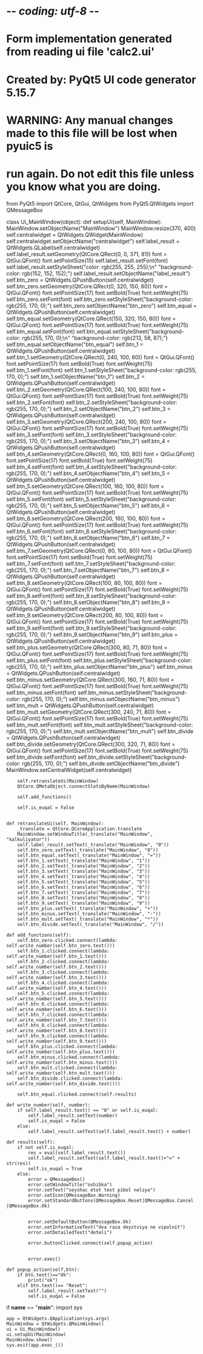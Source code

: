 # -*- coding: utf-8 -*-

# Form implementation generated from reading ui file 'calc2.ui'
#
# Created by: PyQt5 UI code generator 5.15.7
#
# WARNING: Any manual changes made to this file will be lost when pyuic5 is
# run again.  Do not edit this file unless you know what you are doing.


from PyQt5 import QtCore, QtGui, QtWidgets
from PyQt5.QtWidgets import QMessageBox

class Ui_MainWindow(object):
    def setupUi(self, MainWindow):
        MainWindow.setObjectName("MainWindow")
        MainWindow.resize(370, 400)
        self.centralwidget = QtWidgets.QWidget(MainWindow)
        self.centralwidget.setObjectName("centralwidget")
        self.label_result = QtWidgets.QLabel(self.centralwidget)
        self.label_result.setGeometry(QtCore.QRect(0, 0, 371, 81))
        font = QtGui.QFont()
        font.setPointSize(15)
        self.label_result.setFont(font)
        self.label_result.setStyleSheet("color: rgb(255, 255, 255);\n"
                                        "background-color: rgb(152, 152, 152);")
        self.label_result.setObjectName("label_result")
        self.btn_zero = QtWidgets.QPushButton(self.centralwidget)
        self.btn_zero.setGeometry(QtCore.QRect(0, 320, 150, 80))
        font = QtGui.QFont()
        font.setPointSize(17)
        font.setBold(True)
        font.setWeight(75)
        self.btn_zero.setFont(font)
        self.btn_zero.setStyleSheet("background-color: rgb(255, 170, 0);")
        self.btn_zero.setObjectName("btn_zero")
        self.btn_equal = QtWidgets.QPushButton(self.centralwidget)
        self.btn_equal.setGeometry(QtCore.QRect(150, 320, 150, 80))
        font = QtGui.QFont()
        font.setPointSize(17)
        font.setBold(True)
        font.setWeight(75)
        self.btn_equal.setFont(font)
        self.btn_equal.setStyleSheet("background-color: rgb(255, 170, 0);\n"
                                     "background-color: rgb(213, 58, 87);")
        self.btn_equal.setObjectName("btn_equal")
        self.btn_1 = QtWidgets.QPushButton(self.centralwidget)
        self.btn_1.setGeometry(QtCore.QRect(0, 240, 100, 80))
        font = QtGui.QFont()
        font.setPointSize(17)
        font.setBold(True)
        font.setWeight(75)
        self.btn_1.setFont(font)
        self.btn_1.setStyleSheet("background-color: rgb(255, 170, 0);")
        self.btn_1.setObjectName("btn_1")
        self.btn_2 = QtWidgets.QPushButton(self.centralwidget)
        self.btn_2.setGeometry(QtCore.QRect(100, 240, 100, 80))
        font = QtGui.QFont()
        font.setPointSize(17)
        font.setBold(True)
        font.setWeight(75)
        self.btn_2.setFont(font)
        self.btn_2.setStyleSheet("background-color: rgb(255, 170, 0);")
        self.btn_2.setObjectName("btn_2")
        self.btn_3 = QtWidgets.QPushButton(self.centralwidget)
        self.btn_3.setGeometry(QtCore.QRect(200, 240, 100, 80))
        font = QtGui.QFont()
        font.setPointSize(17)
        font.setBold(True)
        font.setWeight(75)
        self.btn_3.setFont(font)
        self.btn_3.setStyleSheet("background-color: rgb(255, 170, 0);")
        self.btn_3.setObjectName("btn_3")
        self.btn_4 = QtWidgets.QPushButton(self.centralwidget)
        self.btn_4.setGeometry(QtCore.QRect(0, 160, 100, 80))
        font = QtGui.QFont()
        font.setPointSize(17)
        font.setBold(True)
        font.setWeight(75)
        self.btn_4.setFont(font)
        self.btn_4.setStyleSheet("background-color: rgb(255, 170, 0);")
        self.btn_4.setObjectName("btn_4")
        self.btn_5 = QtWidgets.QPushButton(self.centralwidget)
        self.btn_5.setGeometry(QtCore.QRect(100, 160, 100, 80))
        font = QtGui.QFont()
        font.setPointSize(17)
        font.setBold(True)
        font.setWeight(75)
        self.btn_5.setFont(font)
        self.btn_5.setStyleSheet("background-color: rgb(255, 170, 0);")
        self.btn_5.setObjectName("btn_5")
        self.btn_6 = QtWidgets.QPushButton(self.centralwidget)
        self.btn_6.setGeometry(QtCore.QRect(200, 160, 100, 80))
        font = QtGui.QFont()
        font.setPointSize(17)
        font.setBold(True)
        font.setWeight(75)
        self.btn_6.setFont(font)
        self.btn_6.setStyleSheet("background-color: rgb(255, 170, 0);")
        self.btn_6.setObjectName("btn_6")
        self.btn_7 = QtWidgets.QPushButton(self.centralwidget)
        self.btn_7.setGeometry(QtCore.QRect(0, 80, 100, 80))
        font = QtGui.QFont()
        font.setPointSize(17)
        font.setBold(True)
        font.setWeight(75)
        self.btn_7.setFont(font)
        self.btn_7.setStyleSheet("background-color: rgb(255, 170, 0);")
        self.btn_7.setObjectName("btn_7")
        self.btn_8 = QtWidgets.QPushButton(self.centralwidget)
        self.btn_8.setGeometry(QtCore.QRect(100, 80, 100, 80))
        font = QtGui.QFont()
        font.setPointSize(17)
        font.setBold(True)
        font.setWeight(75)
        self.btn_8.setFont(font)
        self.btn_8.setStyleSheet("background-color: rgb(255, 170, 0);")
        self.btn_8.setObjectName("btn_8")
        self.btn_9 = QtWidgets.QPushButton(self.centralwidget)
        self.btn_9.setGeometry(QtCore.QRect(200, 80, 100, 80))
        font = QtGui.QFont()
        font.setPointSize(17)
        font.setBold(True)
        font.setWeight(75)
        self.btn_9.setFont(font)
        self.btn_9.setStyleSheet("background-color: rgb(255, 170, 0);")
        self.btn_9.setObjectName("btn_9")
        self.btn_plus = QtWidgets.QPushButton(self.centralwidget)
        self.btn_plus.setGeometry(QtCore.QRect(300, 80, 71, 80))
        font = QtGui.QFont()
        font.setPointSize(17)
        font.setBold(True)
        font.setWeight(75)
        self.btn_plus.setFont(font)
        self.btn_plus.setStyleSheet("background-color: rgb(255, 170, 0);")
        self.btn_plus.setObjectName("btn_plus")
        self.btn_minus = QtWidgets.QPushButton(self.centralwidget)
        self.btn_minus.setGeometry(QtCore.QRect(300, 160, 71, 80))
        font = QtGui.QFont()
        font.setPointSize(17)
        font.setBold(True)
        font.setWeight(75)
        self.btn_minus.setFont(font)
        self.btn_minus.setStyleSheet("background-color: rgb(255, 170, 0);")
        self.btn_minus.setObjectName("btn_minus")
        self.btn_mult = QtWidgets.QPushButton(self.centralwidget)
        self.btn_mult.setGeometry(QtCore.QRect(300, 240, 71, 80))
        font = QtGui.QFont()
        font.setPointSize(17)
        font.setBold(True)
        font.setWeight(75)
        self.btn_mult.setFont(font)
        self.btn_mult.setStyleSheet("background-color: rgb(255, 170, 0);")
        self.btn_mult.setObjectName("btn_mult")
        self.btn_divide = QtWidgets.QPushButton(self.centralwidget)
        self.btn_divide.setGeometry(QtCore.QRect(300, 320, 71, 80))
        font = QtGui.QFont()
        font.setPointSize(17)
        font.setBold(True)
        font.setWeight(75)
        self.btn_divide.setFont(font)
        self.btn_divide.setStyleSheet("background-color: rgb(255, 170, 0);")
        self.btn_divide.setObjectName("btn_divide")
        MainWindow.setCentralWidget(self.centralwidget)



        self.retranslateUi(MainWindow)
        QtCore.QMetaObject.connectSlotsByName(MainWindow)

        self.add_functions()

        self.is_euqal = False


    def retranslateUi(self, MainWindow):
        _translate = QtCore.QCoreApplication.translate
        MainWindow.setWindowTitle(_translate("MainWindow", "kalkuliyator"))
        self.label_result.setText(_translate("MainWindow", "0"))
        self.btn_zero.setText(_translate("MainWindow", "0"))
        self.btn_equal.setText(_translate("MainWindow", "="))
        self.btn_1.setText(_translate("MainWindow", "1"))
        self.btn_2.setText(_translate("MainWindow", "2"))
        self.btn_3.setText(_translate("MainWindow", "3"))
        self.btn_4.setText(_translate("MainWindow", "4"))
        self.btn_5.setText(_translate("MainWindow", "5"))
        self.btn_6.setText(_translate("MainWindow", "6"))
        self.btn_7.setText(_translate("MainWindow", "7"))
        self.btn_8.setText(_translate("MainWindow", "8"))
        self.btn_9.setText(_translate("MainWindow", "9"))
        self.btn_plus.setText(_translate("MainWindow", "+"))
        self.btn_minus.setText(_translate("MainWindow", "-"))
        self.btn_mult.setText(_translate("MainWindow", "*"))
        self.btn_divide.setText(_translate("MainWindow", "/"))

    def add_functions(self):
        self.btn_zero.clicked.connect(lambda: self.write_number(self.btn_zero.text()))
        self.btn_1.clicked.connect(lambda: self.write_number(self.btn_1.text()))
        self.btn_2.clicked.connect(lambda: self.write_number(self.btn_2.text()))
        self.btn_3.clicked.connect(lambda: self.write_number(self.btn_3.text()))
        self.btn_4.clicked.connect(lambda: self.write_number(self.btn_4.text()))
        self.btn_5.clicked.connect(lambda: self.write_number(self.btn_5.text()))
        self.btn_6.clicked.connect(lambda: self.write_number(self.btn_6.text()))
        self.btn_7.clicked.connect(lambda: self.write_number(self.btn_7.text()))
        self.btn_8.clicked.connect(lambda: self.write_number(self.btn_8.text()))
        self.btn_9.clicked.connect(lambda: self.write_number(self.btn_9.text()))
        self.btn_plus.clicked.connect(lambda: self.write_number(self.btn_plus.text()))
        self.btn_minus.clicked.connect(lambda: self.write_number(self.btn_minus.text()))
        self.btn_mult.clicked.connect(lambda: self.write_number(self.btn_mult.text()))
        self.btn_divide.clicked.connect(lambda: self.write_number(self.btn_divide.text()))

        self.btn_equal.clicked.connect(self.results)

    def write_number(self, number):
        if self.label_result.text() == "0" or self.is_euqal:
            self.label_result.setText(number)
            self.is_euqal = False
        else:
            self.label_result.setText(self.label_result.text() + number)

    def results(self):
        if not self.is_euqal:
            res = eval(self.label_result.text())
            self.label_result.setText(self.label_result.text()+"=" + str(res))
            self.is_euqal = True
        else:
            error = QMessageBox()
            error.setWindowTitle("oshibka")
            error.setText("seyshac etot text pibol nelzya")
            error.setIcon(QMessageBox.Warning)
            error.setStandardButtons(QMessageBox.Reset|QMessageBox.Cancel |QMessageBox.Ok)


            error.setDefaultButton(QMessageBox.Ok)
            error.setInformativeText("dva raza deystviya ne vipolnit")
            error.setDetailedText("deteli")

            error.buttonClicked.connect(self.popup_action)


            error.exec()

    def popup_action(self,btn):
        if btn.text()=="Ok":
            print("ok")
        elif btn.text()== "Reset":
            self.label_result.setText("")
            self.is_euqal = False

if __name__ == "__main__":
    import sys

    app = QtWidgets.QApplication(sys.argv)
    MainWindow = QtWidgets.QMainWindow()
    ui = Ui_MainWindow()
    ui.setupUi(MainWindow)
    MainWindow.show()
    sys.exit(app.exec_())

